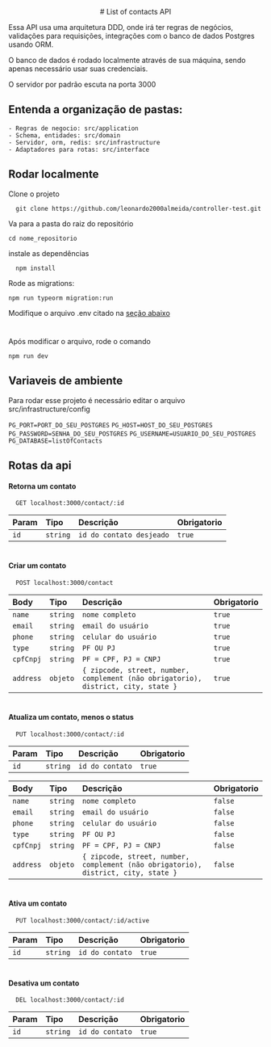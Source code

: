 
<p align="center">
# List of contacts API
</p>
Essa API usa uma arquitetura DDD, onde irá ter regras de negócios, validações para requisições, integrações com o banco de dados Postgres usando ORM.

O banco de dados é rodado localmente através de sua máquina, sendo apenas necessário usar suas credenciais.

O servidor por padrão escuta na porta 3000

## Entenda a organização de pastas:
```
- Regras de negocio: src/application
- Schema, entidades: src/domain
- Servidor, orm, redis: src/infrastructure
- Adaptadores para rotas: src/interface
```

## Rodar localmente

Clone o projeto

```shell
  git clone https://github.com/leonardo2000almeida/controller-test.git
```

Va para a pasta do raiz do repositório

```shell
cd nome_repositorio
```


instale as dependências

```shell
  npm install
```

Rode as migrations:

```shell
npm run typeorm migration:run
```

Modifique o arquivo .env citado na [seção abaixo](README.md#variaveis-de-ambiente)

#

Após modificar o arquivo, rode o comando

```shell
npm run dev
```
## Variaveis de ambiente

Para rodar esse projeto é necessário editar o arquivo src/infrastructure/config

`PG_PORT=PORT_DO_SEU_POSTGRES`
`PG_HOST=HOST_DO_SEU_POSTGRES`
`PG_PASSWORD=SENHA_DO_SEU_POSTGRES`
`PG_USERNAME=USUARIO_DO_SEU_POSTGRES`
`PG_DATABASE=listOfContacts`

## Rotas da api
#### Retorna um contato

```http
  GET localhost:3000/contact/:id
```

| Param | Tipo | Descrição | Obrigatorio |
| :-------- | :--- | :-------- | :---------- | 
|    `id`      |   `string`   |     `id do contato desjeado`     |        `true`     |

#
#### Criar um contato

```http
  POST localhost:3000/contact
```


| Body | Tipo | Descrição | Obrigatorio |
| :-------- | :--- | :-------- | :---------- | 
|    `name`      |   `string`   |     `nome completo`     |        `true`     |
|    `email`      |   `string`   |     `email do usuário`     |        `true`     |
|    `phone`      |   `string`   |     `celular do usuário`     |        `true`     |
|    `type`      |   `string`   |     `PF OU PJ`     |        `true`     |
|    `cpfCnpj`      |   `string`   |     `PF = CPF, PJ = CNPJ`     |        `true`     |
|    `address`      |   `objeto`   |     `{ zipcode, street, number, complement (não obrigatorio), district, city, state }`     |        `true`     |

#
#### Atualiza um contato, menos o status

```http
  PUT localhost:3000/contact/:id
```

| Param | Tipo | Descrição | Obrigatorio |
| :-------- | :--- | :-------- | :---------- | 
|    `id`      |   `string`   |     `id do contato`     |        `true`     |


| Body | Tipo | Descrição | Obrigatorio |
| :-------- | :--- | :-------- | :---------- | 
|    `name`      |   `string`   |     `nome completo`     |        `false`     |
|    `email`      |   `string`   |     `email do usuário`     |        `false`     |
|    `phone`      |   `string`   |     `celular do usuário`     |        `false`     |
|    `type`      |   `string`   |     `PF OU PJ`     |        `false`     |
|    `cpfCnpj`      |   `string`   |     `PF = CPF, PJ = CNPJ`     |        `false`     |
|    `address`      |   `objeto`   |     `{ zipcode, street, number, complement (não obrigatorio), district, city, state }`     |  `false` |

#

#### Ativa um contato

```http
  PUT localhost:3000/contact/:id/active
```

| Param | Tipo | Descrição | Obrigatorio |
| :-------- | :--- | :-------- | :---------- | 
|    `id`      |   `string`   |     `id do contato`     |        `true`     |

#

#### Desativa um contato

```http
  DEL localhost:3000/contact/:id
```

| Param | Tipo | Descrição | Obrigatorio |
| :-------- | :--- | :-------- | :---------- | 
|    `id`      |   `string`   |     `id do contato`     |        `true`     |

#
